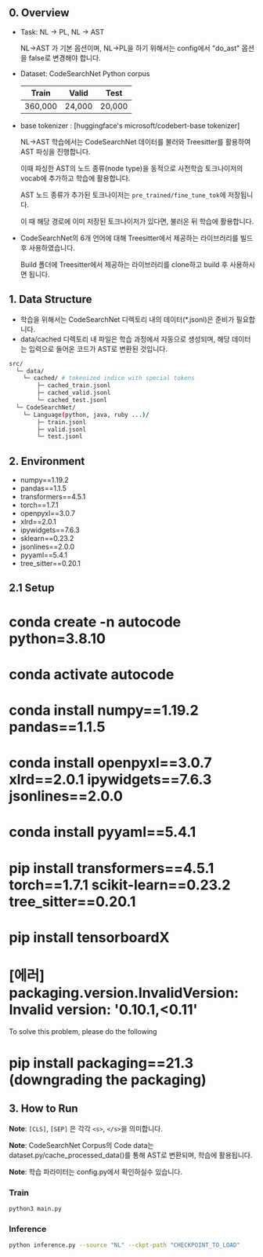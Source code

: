 ## 0. Overview

- Task: NL -> PL, NL -> AST

    NL->AST 가 기본 옵션이며, NL->PL을 하기 위해서는 config에서 "do_ast" 옵션을 false로 변경해야 합니다.
  
- Dataset: CodeSearchNet Python corpus

    |  Train  | Valid  |  Test  |
    | :-----: | :----: | :----: |
    | 360,000 | 24,000 | 20,000 |

- base tokenizer : [huggingface's microsoft/codebert-base tokenizer]
  
   NL->AST 학습에서는 CodeSearchNet 데이터를 불러와 Treesitter를 활용하여 AST 파싱을 진행합니다.
   
   이때 파싱한 AST의 노드 종류(node type)을 동적으로 사전학습 토크나이저의 vocab에 추가하고 학습에 활용합니다.
  
   AST 노드 종류가 추가된 토크나이저는 ```pre_trained/fine_tune_tok```에 저장됩니다.
  
   이 때 해당 경로에 이미 저장된 토크나이저가 있다면, 불러온 뒤 학습에 활용합니다.

- CodeSearchNet의 6개 언어에 대해 Treesitter에서 제공하는 라이브러리를 빌드 후 사용하였습니다.

  Build 폴더에 Treesitter에서 제공하는 라이브러리를 clone하고 build 후 사용하시면 됩니다. 

## 1. Data Structure
- 학습을 위해서는 CodeSearchNet 디렉토리 내의 데이터(*.jsonl)은 준비가 필요합니다.
- data/cached 디렉토리 내 파일은 학습 과정에서 자동으로 생성되며, 해당 데이터는 입력으로 들어온 코드가 AST로 변환된 것입니다.
```sh
src/
  └─ data/
    └─ cached/ # tokenized indice with special tokens
        ├─ cached_train.jsonl
        ├─ cached_valid.jsonl
        └─ cached_test.jsonl
  └─ CodeSearchNet/ 
    └─ Language(python, java, ruby ...)/
        ├─ train.jsonl
        ├─ valid.jsonl
        └─ test.jsonl
```

## 2. Environment

- numpy==1.19.2
- pandas==1.1.5
- transformers==4.5.1
- torch==1.7.1
- openpyxl==3.0.7
- xlrd==2.0.1
- ipywidgets==7.6.3
- sklearn==0.23.2
- jsonlines==2.0.0
- pyyaml==5.4.1
- tree_sitter==0.20.1

## 2.1 Setup

# conda create -n autocode python=3.8.10
# conda activate autocode
# conda install numpy==1.19.2 pandas==1.1.5
# conda install openpyxl==3.0.7 xlrd==2.0.1 ipywidgets==7.6.3 jsonlines==2.0.0
# conda install pyyaml==5.4.1
# pip install transformers==4.5.1 torch==1.7.1 scikit-learn==0.23.2 tree_sitter==0.20.1
# pip install tensorboardX

# [에러] packaging.version.InvalidVersion: Invalid version: '0.10.1,<0.11' 
  To solve this problem,  please do the following
   # pip install packaging==21.3 (downgrading the packaging)

## 3. How to Run

**Note**: ```[CLS]```, ```[SEP]``` 은 각각 ```<s>```, ```</s>```을 의미합니다.

**Note**: CodeSearchNet Corpus의 Code data는 dataset.py/cache_processed_data()를 통해 AST로 변환되며, 학습에 활용됩니다.

**Note**: 학습 파라미터는 config.py에서 확인하실수 있습니다.

### Train
```sh
python3 main.py 
```

### Inference
```sh
python inference.py --source "NL" --ckpt-path "CHECKPOINT_TO_LOAD"
```
